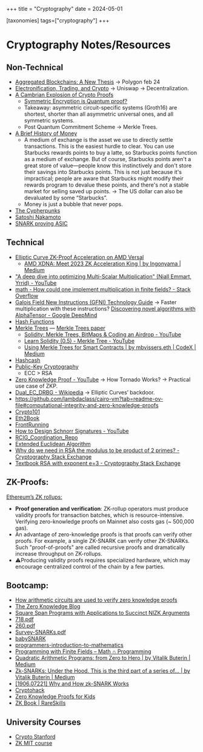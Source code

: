 +++
title = "Cryptography"
date = 2024-05-01

[taxonomies]
tags=["cryptography"]
+++

# Cryptography Notes/Resources

## Non-Technical
- [Aggregated Blockchains: A New Thesis](https://polygon.technology/blog/aggregated-blockchains-a-new-thesis) → Polygon feb 24
- [Electronification, Trading, and Crypto](https://blog.uniswap.org/electronification-trading-and-crypto) → Uniswap → Decentralization.
- [A Cambrian Explosion of Crypto Proofs](https://nakamoto.com/cambrian-explosion-of-crypto-proofs/)
    - [Symmetric Encryption is Quantum proof?](https://en.m.wikipedia.org/wiki/Post-quantum_cryptography)
    - Takeaway: asymmetric circuit-specific systems (Groth16) are shortest, shorter than all asymmetric universal ones, and all symmetric systems.
    - Post Quantum Commitment Scheme → Merkle Trees.
- [A Brief History of Money](https://nakamoto.com/a-brief-history-of-money/)
    - A medium of exchange is the asset we use to directly settle transactions. This is the easiest hurdle to clear. You can use Starbucks rewards points to buy a latte, so Starbucks points function as a medium of exchange. But of course, Starbucks points aren't a great store of value—people know this instinctively and don't store their savings into Starbucks points. This is not just because it's impractical; people are aware that Starbucks might modify their rewards program to devalue these points, and there's not a stable market for selling saved up points. → The US dollar can also be devaluated by some “Starbucks”.
    - Money is just a bubble that never pops.
- [The Cypherpunks](https://nakamoto.com/the-cypherpunks/)
- [Satoshi Nakamoto](https://nakamoto.com/satoshi-nakamoto/)
- [SNARK proving ASIC](https://twitter.com/drakefjustin/status/1755929540700807211)

## Technical

- [Elliptic Curve ZK-Proof Acceleration on AMD Versal](https://www.ulvetanna.io/news/elliptic-curve-acceleration-amd-versal)
    - [AMD XDNA: Meet 2023 ZK Acceleration King | by Ingonyama | Medium](https://medium.com/@ingonyama/amd-xdna-meet-2023-zk-acceleration-king-323a29c93b75)
- ["A deep dive into optimizing Multi-Scalar Multiplication" (Niall Emmart, Yrrid) - YouTube](https://www.youtube.com/watch?v=KAWlySN7Hm8)
- [math - How could one implement multiplication in finite fields? - Stack Overflow](https://stackoverflow.com/questions/1935658/how-could-one-implement-multiplication-in-finite-fields)
- [Galois Field New Instructions (GFNI) Technology Guide](https://networkbuilders.intel.com/solutionslibrary/galois-field-new-instructions-gfni-technology-guide) → Faster multiplication with these instructions?  [Discovering novel algorithms with AlphaTensor - Google DeepMind](https://deepmind.google/discover/blog/discovering-novel-algorithms-with-alphatensor/)
- [Hash Functions](https://nakamoto.com/hash-functions/)
- [Merkle Trees](https://nakamoto.com/merkle-trees/) — [Merkle Trees paper](https://web.archive.org/web/20141222120036/http://www.emsec.rub.de/media/crypto/attachments/files/2011/04/becker_1.pdf)
  - [Solidity: Merkle Trees, BitMaps & Coding an Airdrop - YouTube](https://www.youtube.com/watch?v=Iv0cPT-7AR8)
  - [Learn Solidity (0.5) - Merkle Tree - YouTube](https://www.youtube.com/watch?v=n6nEPaE7KZ8)
  - [Using Merkle Trees for Smart Contracts | by mbvissers.eth | CodeX | Medium](https://medium.com/codex/using-merkle-trees-for-smart-contracts-24ccf6f75a0a)
- [Hashcash](https://nakamoto.com/hashcash/)
- [Public-Key Cryptography](https://nakamoto.com/public-key-cryptography/) 
    - ECC > RSA
- [Zero Knowledge Proof - YouTube](https://www.youtube.com/playlist?list=PLO5VPQH6OWdWPjQo_bxy8Oc1NFShta83y) → How Tornado Works? → Practical use case of ZKP.
- [Dual_EC_DRBG - Wikipedia](https://en.wikipedia.org/wiki/Dual_EC_DRBG) → Elliptic Curves’ backdoor.
- https://github.com/lambdaclass/cairo-vm?tab=readme-ov-file#computational-integrity-and-zero-knowledge-proofs
- [Crypto101](https://www.crypto101.io/)
- [Eth2Book](https://eth2book.info/capella/contents/)
- [FrontRunning](https://coinmarketcap.com/academy/es/glossary/front-running)
- [How to Design Schnorr Signatures - YouTube](https://www.youtube.com/watch?v=wjACBRJDfxc)
- [RCIG_Coordination_Repo](https://github.com/The-DevX-Initiative/RCIG_Coordination_Repo)
- [Extended Euclidean Algorithm](https://web.archive.org/web/20230511143526/http://www-math.ucdenver.edu/~wcherowi/courses/m5410/exeucalg.html)
- [Why do we need in RSA the modulus to be product of 2 primes? - Cryptography Stack Exchange](https://crypto.stackexchange.com/questions/5170/why-do-we-need-in-rsa-the-modulus-to-be-product-of-2-primes)
- [Textbook RSA with exponent e=3 - Cryptography Stack Exchange](https://crypto.stackexchange.com/questions/18301/textbook-rsa-with-exponent-e-3)

## ZK-Proofs:

[Ethereum’s ZK rollups:](https://ethereum.org/developers/docs/scaling/zk-rollups)

- **Proof generation and verification**: ZK-rollup operators must produce validity proofs for transaction batches, which is resource-intensive. Verifying zero-knowledge proofs on Mainnet also costs gas (~ 500,000 gas).
- An advantage of zero-knowledge proofs is that proofs can verify other proofs. For example, a single ZK-SNARK can verify other ZK-SNARKs. Such "proof-of-proofs" are called recursive proofs and dramatically increase throughput on ZK-rollups.
- ⚠️Producing validity proofs requires specialized hardware, which may encourage centralized control of the chain by a few parties.

## Bootcamp:

- [How arithmetic circuits are used to verify zero knowledge proofs](https://www.rareskills.io/post/zk-circuits)
- [The Zero Knowledge Blog](https://www.zeroknowledgeblog.com/)
- [Square Span Programs with Applications to Succinct NIZK Arguments](https://eprint.iacr.org/2014/718)
- [718.pdf](https://eprint.iacr.org/2014/718.pdf)
- [260.pdf](https://eprint.iacr.org/2016/260.pdf)
- [Survey-SNARKs.pdf](https://www.di.ens.fr/~nitulesc/files/Survey-SNARKs.pdf)
- [babySNARK](https://github.com/initc3/babySNARK)
- [programmers-introduction-to-mathematics](https://github.com/pim-book/programmers-introduction-to-mathematics)
- [Programming with Finite Fields – Math ∩ Programming](https://jeremykun.com/2014/03/13/programming-with-finite-fields/)
- [Quadratic Arithmetic Programs: from Zero to Hero | by Vitalik Buterin | Medium](https://medium.com/@VitalikButerin/quadratic-arithmetic-programs-from-zero-to-hero-f6d558cea649)
- [Zk-SNARKs: Under the Hood. This is the third part of a series of… | by Vitalik Buterin | Medium](https://medium.com/@VitalikButerin/zk-snarks-under-the-hood-b33151a013f6)
- [[1906.07221] Why and How zk-SNARK Works](https://arxiv.org/abs/1906.07221)
- [Cryptohack](https://cryptohack.org/)
- [Zero Knowledge Proofs for Kids](https://eli5.zksync.io/glossary)
- [ZK Book | RareSkills](https://www.rareskills.io/zk-book)

## University Courses
- [Crypto Stanford](https://crypto.stanford.edu/~dabo/courses/OnlineCrypto/)
- [ZK MIT course](https://zkiap.com/)
